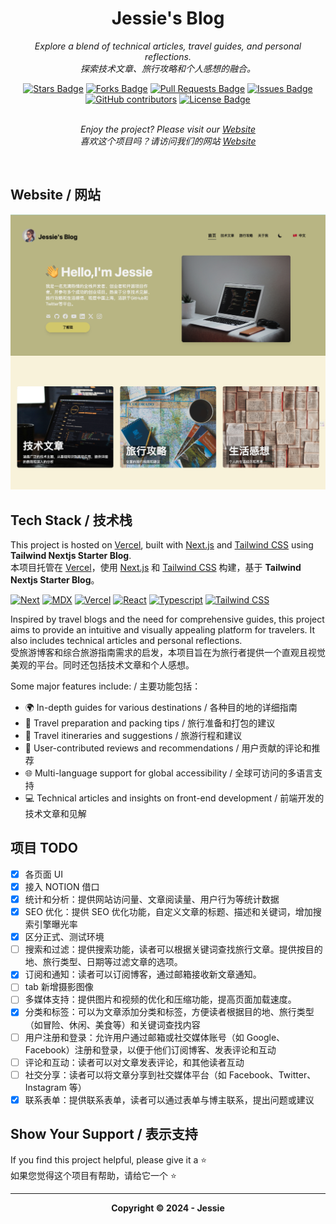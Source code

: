 <h1 align="center">Jessie's Blog</h1>
<p align="center"><i>Explore a blend of technical articles, travel guides, and personal reflections. 
<br>
探索技术文章、旅行攻略和个人感想的融合。</i></p>

<div align="center">
    <a href="https://github.com/Jessie-jzn/Next-Notion-Blog/stargazers"><img src="https://img.shields.io/github/stars/Jessie-jzn/Next-Notion-Blog" alt="Stars Badge"/></a>
    <a href="https://github.com/Jessie-jzn/Next-Notion-Blog/network/members"><img src="https://img.shields.io/github/forks/Jessie-jzn/Next-Notion-Blog" alt="Forks Badge"/></a>
    <a href="https://github.com/Jessie-jzn/Next-Notion-Blog/pulls"><img src="https://img.shields.io/github/issues-pr/Jessie-jzn/Next-Notion-Blog" alt="Pull Requests Badge"/></a>
    <a href="https://github.com/Jessie-jzn/Next-Notion-Blog/issues"><img src="https://img.shields.io/github/issues/Jessie-jzn/Next-Notion-Blog" alt="Issues Badge"/></a>
    <a href="https://github.com/Jessie-jzn/Next-Notion-Blog/graphs/contributors"><img alt="GitHub contributors" src="https://img.shields.io/github/contributors/Jessie-jzn/Next-Notion-Blog?color=2b9348"></a>
    <a href="https://github.com/Jessie-jzn/Next-Notion-Blog/blob/master/LICENSE"><img src="https://img.shields.io/github/license/Jessie-jzn/Next-Notion-Blog?color=2b9348" alt="License Badge"/></a>
</div>
<br>
<p align="center"><i>Enjoy the project? Please visit our <a href="https://www.jessieontheroad.com/">Website</a> 
<br>
喜欢这个项目吗？请访问我们的网站 <a href="https://www.jessieontheroad.com/">Website</a></i></p>
<br>

## Website / 网站

<a href="https://next-notion-blog-jessie-jzns-projects.vercel.app/"><img src="https://raw.githubusercontent.com/Jessie-jzn/Jessie-Blog.dev/main/public/images/website.png" alt="TravelGuide Explorer Website" /></a>

## Tech Stack / 技术栈

This project is hosted on [Vercel](https://vercel.com/), built with [Next.js](https://nextjs.org/) and [Tailwind CSS](https://tailwindcss.com/) using **Tailwind Nextjs Starter Blog**.
<br>
本项目托管在 [Vercel](https://vercel.com/)，使用 [Next.js](https://nextjs.org/) 和 [Tailwind CSS](https://tailwindcss.com/) 构建，基于 **Tailwind Nextjs Starter Blog**。

[![Next][Next.js]][Next-url] [![MDX][MDX]][MDX-url] [![Vercel][Vercel]][Vercel-url] [![React][React]][React-url] [![Typescript][Typescript]][Typescript-url] [![Tailwind CSS][Tailwind CSS]][Tailwind CSS-url]

Inspired by travel blogs and the need for comprehensive guides, this project aims to provide an intuitive and visually appealing platform for travelers. It also includes technical articles and personal reflections.
<br>
受旅游博客和综合旅游指南需求的启发，本项目旨在为旅行者提供一个直观且视觉美观的平台。同时还包括技术文章和个人感想。

Some major features include: / 主要功能包括：

- 🌍 In-depth guides for various destinations / 各种目的地的详细指南
- 🧳 Travel preparation and packing tips / 旅行准备和打包的建议
- 📅 Travel itineraries and suggestions / 旅游行程和建议
- 📝 User-contributed reviews and recommendations / 用户贡献的评论和推荐
- 🌐 Multi-language support for global accessibility / 全球可访问的多语言支持
- 💻 Technical articles and insights on front-end development / 前端开发的技术文章和见解

## 项目 TODO

- [x] 各页面 UI
- [x] 接入 NOTION 借口
- [x] 统计和分析：提供网站访问量、文章阅读量、用户行为等统计数据
- [x] SEO 优化：提供 SEO 优化功能，自定义文章的标题、描述和关键词，增加搜索引擎曝光率
- [x] 区分正式、测试环境
- [ ] 搜索和过滤：提供搜索功能，读者可以根据关键词查找旅行文章。提供按目的地、旅行类型、日期等过滤文章的选项。
- [x] 订阅和通知：读者可以订阅博客，通过邮箱接收新文章通知。
- [ ] tab 新增摄影图像
- [ ] 多媒体支持：提供图片和视频的优化和压缩功能，提高页面加载速度。
- [x] 分类和标签：可以为文章添加分类和标签，方便读者根据目的地、旅行类型（如冒险、休闲、美食等）和关键词查找内容
- [ ] 用户注册和登录：允许用户通过邮箱或社交媒体账号（如 Google、Facebook）注册和登录，以便于他们订阅博客、发表评论和互动
- [ ] 评论和互动：读者可以对文章发表评论，和其他读者互动
- [ ] 社交分享：读者可以将文章分享到社交媒体平台（如 Facebook、Twitter、Instagram 等）
- [x] 联系表单：提供联系表单，读者可以通过表单与博主联系，提出问题或建议

## Show Your Support / 表示支持

If you find this project helpful, please give it a ⭐
<br>
如果您觉得这个项目有帮助，请给它一个 ⭐

---

<p align="center"><b>Copyright © 2024 - Jessie </p>

<!-- MARKDOWN LINKS & IMAGES -->
<!-- https://www.markdownguide.org/basic-syntax/#reference-style-links -->

[Next.js]: https://img.shields.io/badge/next.js-000000?style=for-the-badge&logo=nextdotjs&logoColor=white
[Next-url]: https://nextjs.org/
[Typescript]: https://img.shields.io/badge/TypeScript-3178C6?style=for-the-badge&logo=typescript&logoColor=white
[Typescript-url]: https://www.typescriptlang.org/
[Tailwind CSS]: https://img.shields.io/badge/Tailwind_CSS-38B2AC?style=for-the-badge&logo=tailwind-css&logoColor=white
[Tailwind CSS-url]: https://tailwindcss.com/
[MDX]: https://img.shields.io/badge/MDX-000000?style=for-the-badge&logo=mdx&logoColor=white
[MDX-url]: https://mdxjs.com/
[React]: https://img.shields.io/badge/React-20232A?style=for-the-badge&logo=react&logoColor=61DAFB
[React-url]: https://reactjs.org/
[Vercel]: https://img.shields.io/badge/Vercel-000000?style=for-the-badge&logo=vercel&logoColor=white
[Vercel-url]: https://vercel.com/



